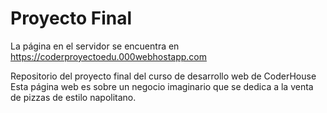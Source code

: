 # Proyecto Final

La página en el servidor se encuentra en https://coderproyectoedu.000webhostapp.com

Repositorio del proyecto final del curso de desarrollo web de CoderHouse
Esta página web es sobre un negocio imaginario que se dedica a la venta de pizzas de estilo napolitano.




